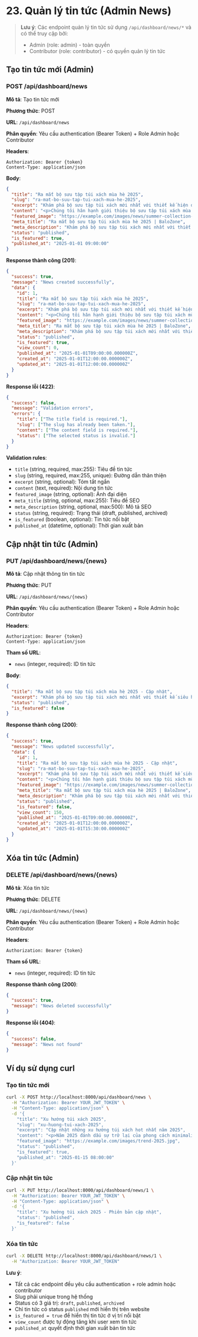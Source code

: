 # 23. Quản lý tin tức (Admin News)

> **Lưu ý**: Các endpoint quản lý tin tức sử dụng `/api/dashboard/news/*` và có thể truy cập bởi:
>
> - Admin (role: admin) - toàn quyền
> - Contributor (role: contributor) - có quyền quản lý tin tức

## Tạo tin tức mới (Admin)

### POST /api/dashboard/news

**Mô tả**: Tạo tin tức mới

**Phương thức**: POST

**URL**: `/api/dashboard/news`

**Phân quyền**: Yêu cầu authentication (Bearer Token) + Role Admin hoặc Contributor

**Headers**:

```
Authorization: Bearer {token}
Content-Type: application/json
```

**Body**:

```json
{
  "title": "Ra mắt bộ sưu tập túi xách mùa hè 2025",
  "slug": "ra-mat-bo-suu-tap-tui-xach-mua-he-2025",
  "excerpt": "Khám phá bộ sưu tập túi xách mới nhất với thiết kế hiện đại và chất liệu cao cấp",
  "content": "<p>Chúng tôi hân hạnh giới thiệu bộ sưu tập túi xách mùa hè 2025...</p>",
  "featured_image": "https://example.com/images/news/summer-collection-2025.jpg",
  "meta_title": "Ra mắt bộ sưu tập túi xách mùa hè 2025 | BaloZone",
  "meta_description": "Khám phá bộ sưu tập túi xách mới nhất với thiết kế hiện đại",
  "status": "published",
  "is_featured": true,
  "published_at": "2025-01-01 09:00:00"
}
```

**Response thành công (201)**:

```json
{
  "success": true,
  "message": "News created successfully",
  "data": {
    "id": 1,
    "title": "Ra mắt bộ sưu tập túi xách mùa hè 2025",
    "slug": "ra-mat-bo-suu-tap-tui-xach-mua-he-2025",
    "excerpt": "Khám phá bộ sưu tập túi xách mới nhất với thiết kế hiện đại và chất liệu cao cấp",
    "content": "<p>Chúng tôi hân hạnh giới thiệu bộ sưu tập túi xách mùa hè 2025...</p>",
    "featured_image": "https://example.com/images/news/summer-collection-2025.jpg",
    "meta_title": "Ra mắt bộ sưu tập túi xách mùa hè 2025 | BaloZone",
    "meta_description": "Khám phá bộ sưu tập túi xách mới nhất với thiết kế hiện đại",
    "status": "published",
    "is_featured": true,
    "view_count": 0,
    "published_at": "2025-01-01T09:00:00.000000Z",
    "created_at": "2025-01-01T12:00:00.000000Z",
    "updated_at": "2025-01-01T12:00:00.000000Z"
  }
}
```

**Response lỗi (422)**:

```json
{
  "success": false,
  "message": "Validation errors",
  "errors": {
    "title": ["The title field is required."],
    "slug": ["The slug has already been taken."],
    "content": ["The content field is required."],
    "status": ["The selected status is invalid."]
  }
}
```

**Validation rules**:

- `title` (string, required, max:255): Tiêu đề tin tức
- `slug` (string, required, max:255, unique): Đường dẫn thân thiện
- `excerpt` (string, optional): Tóm tắt ngắn
- `content` (text, required): Nội dung tin tức
- `featured_image` (string, optional): Ảnh đại diện
- `meta_title` (string, optional, max:255): Tiêu đề SEO
- `meta_description` (string, optional, max:500): Mô tả SEO
- `status` (string, required): Trạng thái (draft, published, archived)
- `is_featured` (boolean, optional): Tin tức nổi bật
- `published_at` (datetime, optional): Thời gian xuất bản

## Cập nhật tin tức (Admin)

### PUT /api/dashboard/news/{news}

**Mô tả**: Cập nhật thông tin tin tức

**Phương thức**: PUT

**URL**: `/api/dashboard/news/{news}`

**Phân quyền**: Yêu cầu authentication (Bearer Token) + Role Admin hoặc Contributor

**Headers**:

```
Authorization: Bearer {token}
Content-Type: application/json
```

**Tham số URL**:

- `news` (integer, required): ID tin tức

**Body**:

```json
{
  "title": "Ra mắt bộ sưu tập túi xách mùa hè 2025 - Cập nhật",
  "excerpt": "Khám phá bộ sưu tập túi xách mới nhất với thiết kế siêu hiện đại",
  "status": "published",
  "is_featured": false
}
```

**Response thành công (200)**:

```json
{
  "success": true,
  "message": "News updated successfully",
  "data": {
    "id": 1,
    "title": "Ra mắt bộ sưu tập túi xách mùa hè 2025 - Cập nhật",
    "slug": "ra-mat-bo-suu-tap-tui-xach-mua-he-2025",
    "excerpt": "Khám phá bộ sưu tập túi xách mới nhất với thiết kế siêu hiện đại",
    "content": "<p>Chúng tôi hân hạnh giới thiệu bộ sưu tập túi xách mùa hè 2025...</p>",
    "featured_image": "https://example.com/images/news/summer-collection-2025.jpg",
    "meta_title": "Ra mắt bộ sưu tập túi xách mùa hè 2025 | BaloZone",
    "meta_description": "Khám phá bộ sưu tập túi xách mới nhất với thiết kế hiện đại",
    "status": "published",
    "is_featured": false,
    "view_count": 150,
    "published_at": "2025-01-01T09:00:00.000000Z",
    "created_at": "2025-01-01T12:00:00.000000Z",
    "updated_at": "2025-01-01T15:30:00.000000Z"
  }
}
```

## Xóa tin tức (Admin)

### DELETE /api/dashboard/news/{news}

**Mô tả**: Xóa tin tức

**Phương thức**: DELETE

**URL**: `/api/dashboard/news/{news}`

**Phân quyền**: Yêu cầu authentication (Bearer Token) + Role Admin hoặc Contributor

**Headers**:

```
Authorization: Bearer {token}
```

**Tham số URL**:

- `news` (integer, required): ID tin tức

**Response thành công (200)**:

```json
{
  "success": true,
  "message": "News deleted successfully"
}
```

**Response lỗi (404)**:

```json
{
  "success": false,
  "message": "News not found"
}
```

## Ví dụ sử dụng curl

### Tạo tin tức mới

```bash
curl -X POST http://localhost:8000/api/dashboard/news \
  -H "Authorization: Bearer YOUR_JWT_TOKEN" \
  -H "Content-Type: application/json" \
  -d '{
    "title": "Xu hướng túi xách 2025",
    "slug": "xu-huong-tui-xach-2025",
    "excerpt": "Cập nhật những xu hướng túi xách hot nhất năm 2025",
    "content": "<p>Năm 2025 đánh dấu sự trở lại của phong cách minimalist...</p>",
    "featured_image": "https://example.com/images/trend-2025.jpg",
    "status": "published",
    "is_featured": true,
    "published_at": "2025-01-15 08:00:00"
  }'
```

### Cập nhật tin tức

```bash
curl -X PUT http://localhost:8000/api/dashboard/news/1 \
  -H "Authorization: Bearer YOUR_JWT_TOKEN" \
  -H "Content-Type: application/json" \
  -d '{
    "title": "Xu hướng túi xách 2025 - Phiên bản cập nhật",
    "status": "published",
    "is_featured": false
  }'
```

### Xóa tin tức

```bash
curl -X DELETE http://localhost:8000/api/dashboard/news/1 \
  -H "Authorization: Bearer YOUR_JWT_TOKEN"
```

**Lưu ý**:

- Tất cả các endpoint đều yêu cầu authentication + role admin hoặc contributor
- Slug phải unique trong hệ thống
- Status có 3 giá trị: `draft`, `published`, `archived`
- Chỉ tin tức có status `published` mới hiển thị trên website
- `is_featured = true` để hiển thị tin tức ở vị trí nổi bật
- `view_count` được tự động tăng khi user xem tin tức
- `published_at` quyết định thời gian xuất bản tin tức
